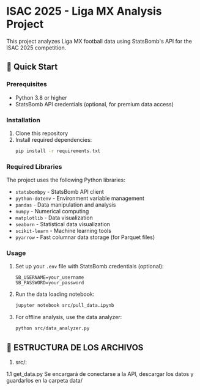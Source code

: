 # ISAC 2025 - Liga MX Analysis Project

This project analyzes Liga MX football data using StatsBomb's API for the ISAC 2025 competition.

## 🚀 Quick Start

### Prerequisites
- Python 3.8 or higher
- StatsBomb API credentials (optional, for premium data access)

### Installation
1. Clone this repository
2. Install required dependencies:
   ```bash
   pip install -r requirements.txt
   ```

### Required Libraries
The project uses the following Python libraries:
- `statsbombpy` - StatsBomb API client
- `python-dotenv` - Environment variable management
- `pandas` - Data manipulation and analysis
- `numpy` - Numerical computing
- `matplotlib` - Data visualization
- `seaborn` - Statistical data visualization
- `scikit-learn` - Machine learning tools
- `pyarrow` - Fast columnar data storage (for Parquet files)

### Usage
1. Set up your `.env` file with StatsBomb credentials (optional):
   ```
   SB_USERNAME=your_username
   SB_PASSWORD=your_password
   ```

2. Run the data loading notebook:
   ```bash
   jupyter notebook src/pull_data.ipynb
   ```

3. For offline analysis, use the data analyzer:
   ```bash
   python src/data_analyzer.py
   ```

## 📁 ESTRUCTURA DE LOS ARCHIVOS

1. src/:

1.1 get_data.py
Se encargará de conectarse a la API, descargar los datos y guardarlos en la carpeta data/